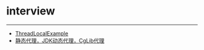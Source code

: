 # interview
-----------------
+ [ThreadLocalExample](https://github.com/jikwjjw/interview/blob/master/ThreadLocalExample.class)
+ [静态代理，JDK动态代理，CgLib代理](https://github.com/jikwjjw/interview/tree/master/%E4%BB%A3%E7%90%86)
